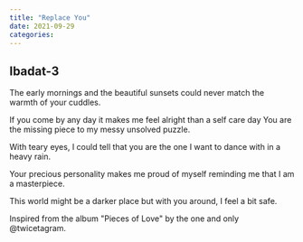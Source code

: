 ```yaml
---
title: "Replace You"
date: 2021-09-29
categories:
---
```



## Ibadat-3
The early mornings and the beautiful sunsets 
could never match the warmth
of your cuddles.

If you come by any day it makes me
feel alright than a self care day
You are the missing piece to my messy
unsolved puzzle.

With teary eyes, I could tell that
you are the one I want to dance with
in a heavy rain.

Your precious personality makes me 
proud of myself reminding me that
I am a masterpiece.

This world might be a darker place
but with you around,
I feel a bit safe.


Inspired from the album "Pieces of Love" by the one and only @twicetagram.
